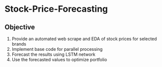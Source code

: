 # Stock-Price-Forecasting

## Objective
1. Provide an automated web scrape and EDA of stock prices for selected brands
2. Implement base code for parallel processing
3. Forecast the results using LSTM network
4. Use the forecasted values to optimize portfolio


